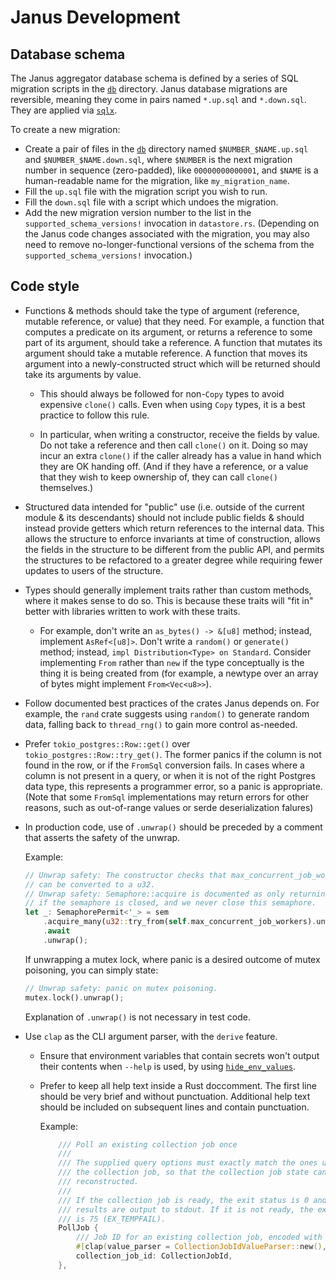 # Janus Development

## Database schema

The Janus aggregator database schema is defined by a series of SQL migration
scripts in the [`db`](../db) directory. Janus database migrations are
reversible, meaning they come in pairs named `*.up.sql` and `*.down.sql`. They
are applied via [`sqlx`][sqlx-cli].

To create a new migration:

* Create a pair of files in the [`db`](../db) directory named
  `$NUMBER_$NAME.up.sql` and `$NUMBER_$NAME.down.sql`, where `$NUMBER` is the
  next migration number in sequence (zero-padded), like `00000000000001`, and
  `$NAME` is a human-readable name for the migration, like `my_migration_name`.
* Fill the `up.sql` file with the migration script you wish to run.
* Fill the `down.sql` file with a script which undoes the migration.
* Add the new migration version number to the list in the
  `supported_schema_versions!` invocation in `datastore.rs`. (Depending on the
  Janus code changes associated with the migration, you may also need to remove
  no-longer-functional versions of the schema from the
  `supported_schema_versions!` invocation.)

[sqlx-cli]: https://crates.io/crates/sqlx-cli

## Code style

* Functions & methods should take the type of argument (reference, mutable
  reference, or value) that they need. For example, a function that computes a
  predicate on its argument, or returns a reference to some part of its
  argument, should take a reference. A function that mutates its argument should
  take a mutable reference. A function that moves its argument into a
  newly-constructed struct which will be returned should take its arguments by
  value.

  * This should always be followed for non-`Copy` types to avoid expensive
    `clone()` calls. Even when using `Copy` types, it is a best practice to
    follow this rule.

  * In particular, when writing a constructor, receive the fields by value. Do
    not take a reference and then call `clone()` on it. Doing so may incur an
    extra `clone()` if the caller already has a value in hand which they are OK
    handing off. (And if they have a reference, or a value that they wish to
    keep ownership of, they can call `clone()` themselves.)

* Structured data intended for "public" use (i.e. outside of the current module
  & its descendants) should not include public fields & should instead provide
  getters which return references to the internal data. This allows the
  structure to enforce invariants at time of construction, allows the fields in
  the structure to be different from the public API, and permits the structures
  to be refactored to a greater degree while requiring fewer updates to users of
  the structure.

* Types should generally implement traits rather than custom methods, where it
  makes sense to do so. This is because these traits will "fit in" better with
  libraries written to work with these traits.

  * For example, don't write an `as_bytes() -> &[u8]` method; instead, implement
    `AsRef<[u8]>`. Don't write a `random()` or `generate()` method; instead,
    `impl Distribution<Type> on Standard`. Consider implementing `From` rather
    than `new` if the type conceptually is the thing it is being created from
    (for example, a newtype over an array of bytes might implement
    `From<Vec<u8>>`).

* Follow documented best practices of the crates Janus depends on. For example,
  the `rand` crate suggests using `random()` to generate random data, falling
  back to `thread_rng()` to gain more control as-needed.

* Prefer `tokio_postgres::Row::get()` over `tokio_postgres::Row::try_get()`.
  The former panics if the column is not found in the row, or if the `FromSql`
  conversion fails. In cases where a column is not present in a query, or when
  it is not of the right Postgres data type, this represents a programmer error,
  so a panic is appropriate. (Note that some `FromSql` implementations may
  return errors for other reasons, such as out-of-range values or serde
  deserialization falures)

* In production code, use of `.unwrap()` should be preceded by a comment
  that asserts the safety of the unwrap.

  Example:
  ```rust
  // Unwrap safety: The constructor checks that max_concurrent_job_workers 
  // can be converted to a u32.
  // Unwrap safety: Semaphore::acquire is documented as only returning an error
  // if the semaphore is closed, and we never close this semaphore.
  let _: SemaphorePermit<'_> = sem
      .acquire_many(u32::try_from(self.max_concurrent_job_workers).unwrap())
      .await
      .unwrap();
  ```

  If unwrapping a mutex lock, where panic is a desired outcome of mutex poisoning,
  you can simply state:
  ```rust
  // Unwrap safety: panic on mutex poisoning.
  mutex.lock().unwrap();
  ```

  Explanation of `.unwrap()` is not necessary in test code.

* Use `clap` as the CLI argument parser, with the `derive` feature.

  * Ensure that environment variables that contain secrets won't output their
    contents when `--help` is used, by using [`hide_env_values`][hide_env_values].

  * Prefer to keep all help text inside a Rust doccomment. The first line should
    be very brief and without punctuation. Additional help text should be
    included on subsequent lines and contain punctuation.

    Example:
    ```rust
        /// Poll an existing collection job once
        ///
        /// The supplied query options must exactly match the ones used to create
        /// the collection job, so that the collection job state can be correctly
        /// reconstructed.
        ///
        /// If the collection job is ready, the exit status is 0 and the job
        /// results are output to stdout. If it is not ready, the exit status 
        /// is 75 (EX_TEMPFAIL).
        PollJob {
            /// Job ID for an existing collection job, encoded with unpadded base64url
            #[clap(value_parser = CollectionJobIdValueParser::new(), required = true)]
            collection_job_id: CollectionJobId,
        },
    ```

[hide_env_values]: https://docs.rs/clap/latest/clap/struct.Arg.html#method.hide_env_values
